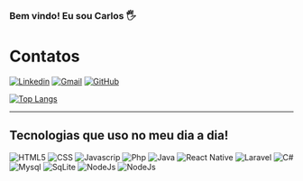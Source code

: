 ### Bem vindo! Eu sou Carlos 🖐
#
# Contatos

[![Linkedin](https://img.shields.io/badge/LinkedIn-0077B5?style=for-the-badge&logo=linkedin&logoColor=white)](https://www.linkedin.com/in/carlos-daniel-alves-dias-27a313112/)
[![Gmail](https://img.shields.io/badge/Gmail-D14836?style=for-the-badge&logo=gmail&logoColor=white)](mailto:carlosdaniel.prog@gmail.com)
[![GitHub](https://img.shields.io/badge/GitHub-100000?style=for-the-badge&logo=github&logoColor=white)](https://github.com/CarlosHxH)

[![Top Langs](https://github-readme-stats.vercel.app/api/top-langs/?username=CarlosHxH&layout=compact)](https://github.com/CarlosHxH)

<hr>

## Tecnologias que uso no meu dia a dia!

<div>
    <img src="https://img.shields.io/badge/HTML5-E34F26?style=for-the-badge&logo=html5&logoColor=white" alt="HTML5">
    <img src="https://img.shields.io/badge/CSS3-1572B6?style=for-the-badge&logo=css3&logoColor=white" alt="CSS">
    <img src="https://img.shields.io/badge/JavaScript-F7DF1E?style=for-the-badge&logo=javascript&logoColor=black" alt="Javascrip">
    <img src="https://img.shields.io/badge/PHP-777BB4?style=for-the-badge&logo=php&logoColor=white" alt="Php">
    <img src="https://img.shields.io/badge/Java-ED8B00?style=for-the-badge&logo=java&logoColor=white" alt="Java">
    <img src="https://img.shields.io/badge/React_Native-20232A?style=for-the-badge&logo=react&logoColor=61DAFB" alt="React Native">
    <img src="https://img.shields.io/badge/Laravel-FF2D20?style=for-the-badge&logo=laravel&logoColor=white" alt="Laravel">
    <img src="https://img.shields.io/badge/C%23-239120?style=for-the-badge&logo=c-sharp&logoColor=white" alt="C#">
    <img src="https://img.shields.io/badge/MySQL-00000F?style=for-the-badge&logo=mysql&logoColor=white" alt="Mysql">
    <img src="https://img.shields.io/badge/SQLite-07405E?style=for-the-badge&logo=sqlite&logoColor=white" alt="SqLite">
    <img src="https://img.shields.io/badge/Node.js-43853D?style=for-the-badge&logo=node.js&logoColor=white" alt="NodeJs">
    <img src="https://img.shields.io/badge/Python-3776AB?style=for-the-badge&logo=python&logoColor=white" alt="NodeJs">
    
</div>

